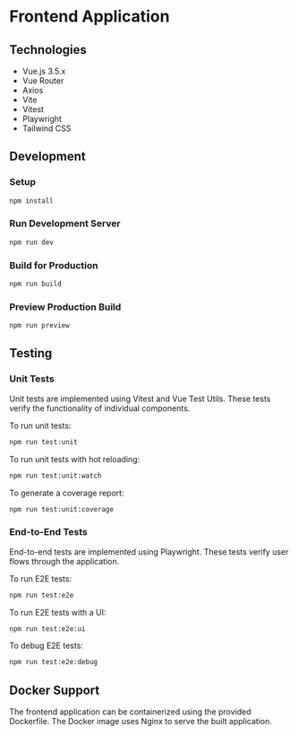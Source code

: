 # Frontend Application

## Technologies

- Vue.js 3.5.x
- Vue Router
- Axios
- Vite
- Vitest
- Playwright
- Tailwind CSS

## Development

### Setup

```bash
npm install
```

### Run Development Server

```bash
npm run dev
```

### Build for Production

```bash
npm run build
```

### Preview Production Build

```bash
npm run preview
```

## Testing

### Unit Tests

Unit tests are implemented using Vitest and Vue Test Utils. These tests verify the functionality of individual components.

To run unit tests:
```bash
npm run test:unit
```

To run unit tests with hot reloading:
```bash
npm run test:unit:watch
```

To generate a coverage report:
```bash
npm run test:unit:coverage
```

### End-to-End Tests

End-to-end tests are implemented using Playwright. These tests verify user flows through the application.

To run E2E tests:
```bash
npm run test:e2e
```

To run E2E tests with a UI:
```bash
npm run test:e2e:ui
```

To debug E2E tests:
```bash
npm run test:e2e:debug
```

## Docker Support

The frontend application can be containerized using the provided Dockerfile. The Docker image uses Nginx to serve the built application.
